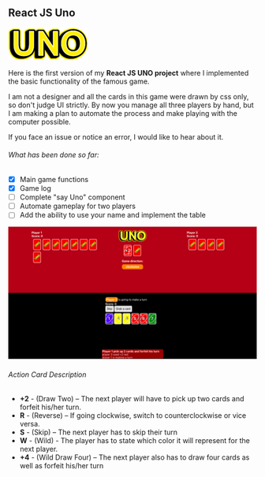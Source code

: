 ## React JS Uno
![logo](/src/img/uno.png)

Here is the first version of my **React JS UNO project** where I implemented the basic functionality of the famous game.

I am not a designer and all the cards in this game were drawn by css only, so don't judge UI strictly. 
By now you manage all three players by hand, but I am making a plan to automate the process and make playing with the computer possible.

If you face an issue or notice an error, I would like to hear about it.

###### What has been done so far:

- [x] Main game functions
- [x] Game log
- [ ] Complete "say Uno" component
- [ ] Automate gameplay for two players
- [ ] Add the ability to use your name and implement the table

![example](/assets/gameplay.png)

###### Action Card Description

* **+2** - (Draw Two) – The next player will have to pick up two cards and forfeit his/her turn.
* **R** - (Reverse) – If going clockwise, switch to counterclockwise or vice versa.
* **S** - (Skip) – The next player has to skip their turn
* **W** - (Wild) - The player has to state which color it will represent for the next player.
* **+4** - (Wild Draw Four) – The next player also has to draw four cards as well as forfeit his/her turn
